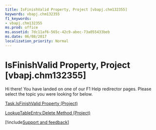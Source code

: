 ```yaml
---
title: IsFinishValid Property, Project [vbapj.chm132355]
keywords: vbapj.chm132355
f1_keywords:
- vbapj.chm132355
ms.prod: office
ms.assetid: 7dc11af6-565c-42c9-abec-73a055433beb
ms.date: 06/08/2017
localization_priority: Normal
---
```



# IsFinishValid Property, Project [vbapj.chm132355]

Hi there! You have landed on one of our F1 Help redirector pages. Please select the topic you were looking for below.

[Task.IsFinishValid Property (Project)](https://msdn.microsoft.com/library/13981c95-28fc-7b2f-d8b2-5b235bbe684e%28Office.15%29.aspx)

[LookupTableEntry.Delete Method (Project)](https://msdn.microsoft.com/library/97a15eed-c9d9-1421-dc4e-c261e10f2614%28Office.15%29.aspx)

[!include[Support and feedback](~/includes/feedback-boilerplate.md)]